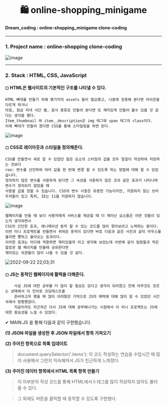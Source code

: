 # <center>🛍 online-shopping_minigame</center>
#### Dream_coding : online-shopping_minigame clone-coding

---

### 1. Project name : online-shopping clone-coding

![image](https://user-images.githubusercontent.com/99783474/191745918-94b9397c-f671-440b-b470-99f08a9c3cc3.png)


---


### 2. Stack : HTML, CSS, JavaScript

#### ◻ HTML은 웹사이트의 기본적인 구조를 나타낼 수 있다. 

    HTML 뼈대를 만들기 위해 몇가지의 assets 들이 필요했고, 나중에 응용해 본다면 아이콘을 다르게 하거나 
    아침, 점심 저녁 식단 별, 음식 종류로 만들어 본다면 또 재미있게 만들어 볼수 있을 것 같다는 생각을 했다. 
    Item_thumbnail 와 item__description은 img 태그와 span 태그의 class이다. 
    이제 뼈대가 만들어 졌다면 CSS를 통해 스타일링을 하면 된다.
  
![image](https://user-images.githubusercontent.com/99783474/191747971-d5f6e3f1-6394-46cd-93e4-fdd700c50ed2.png)


#### ◻ CSS로 레이아웃과 스타일을 정의해준다. 

    CSS를 만들면서 새로 알 수 있었던 점은 요소의 스타일의 값을 모두 일일이 작성하여 저장하는 것보다 
    roo: 변수를 선언하여 여러 값을 한 번에 변경 할 수 있도록 하는 방법에 대해 알 수 있었습니다. 
    정의하지 않은 변수를 사용하게 된다면 그 속성을 사용하지 않은 것과 같은 효과가 나타나며 변수가 정의되지 않았을 때 
    사용할 값을 정할 수 있습니다. CSS의 변수 사용은 유용한 기능이지만, 지원하지 않는 브라우저들이 있고 특히, IE는 11을 지원하지 않습니다. 
    
![image](https://user-images.githubusercontent.com/99783474/191752232-269f8860-fedb-4828-a28d-ba56159478ad.png)


    웹페이지를 만들 때 보다 사용자에게 서비스를 제공할 때 더 재미난 요소들은 어떤 것들이 있는지 생각하면서 
    CSS의 간단한 효과, 애니메이션 동작 할 수 있는 코드를 많이 찾아보려고 노력하는 중이다. 
    이번 미니 프로젝트를 만들면서 귀여운 동작이 있다면 바로 다음과 같은 사진과 같이 마우스를 올리면 뿅하고 올라오는 효과이다. 
    이러한 효과는 어디에 적용하면 재미있을까 라고 생각해 보았는데 이번에 같이 팀원들과 작은 할로윈 웹 페이지를 만들때 공유한다면 
    재미있는 의견들이 많이 나올 수 있을 것 같다. 

![2022-09-22 22;03;31](https://user-images.githubusercontent.com/99783474/191754614-acff4ca2-842f-4e64-b872-042d9295f0ce.gif)


#### ◻ JS는 동적인 웹페이지에 활력을 더해준다. 

        사실 JS에 대한 공부를 더 많이 할 필요도 있다고 생각이 되어졌고 전에 아무것도 모르는 상태에서 이 언어로 코딩테스트를 
        준비하고자 했을 때 많이 어려웠던 기억으로 JS의 매력에 대해 많이 알 수 있었던 시간속에서 방황했었다. 
        지금이라도 차근차근 다시 JS에 대해 공부해나가는 시점에서 이 미니 프로젝트는 JS에 대한 중요성을 느낄 수 있었다. 
        
✔ MAIN.JS 을 통해 다음과 같이 구현했습니다. 
    
**(1) JSON 파일을 생성한 후 JSON 파일에서 항목 가져오기**
    
**(2) 주어진 항목으로 목록 업데이트**

> document.querySelector('.items'); 이 코드 작성하는 연습을 수업시간 때 많이 사용해서 그런지 익숙해져서 JS가 친근하게 느껴졌다. 
    
**(3) 주어진 데이터 항목에서 HTML 목록 항목 만들기**

> 이 이부분의 작성 코드를 통해 HTML에서 li 태그를 많이 작성하지 않아도 불러 올 수 있다. 

> 그 외에도 버튼을 클릭할 때 동작할 수 있도록 구현했다. 
    

 
